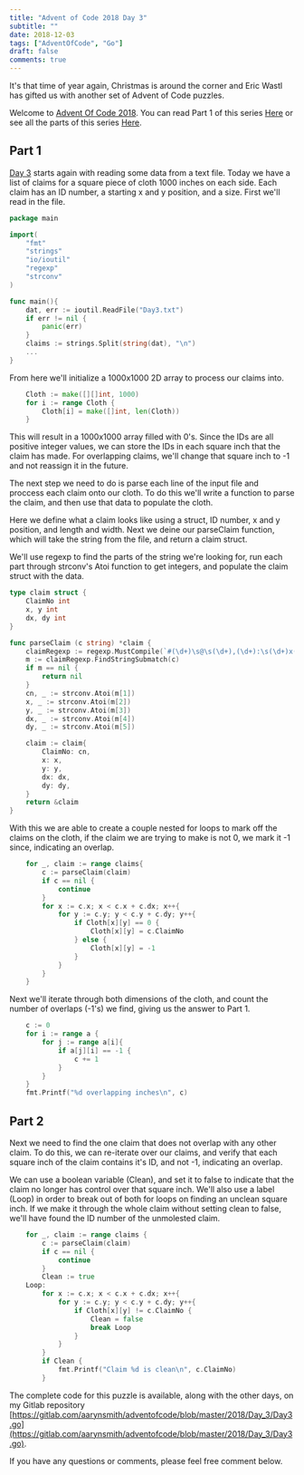 ```yaml
---
title: "Advent of Code 2018 Day 3"
subtitle: ""
date: 2018-12-03
tags: ["AdventOfCode", "Go"]
draft: false 
comments: true
---
```


It's that time of year again, Christmas is around the corner and Eric Wastl has gifted us with another set of Advent of Code puzzles.
<!--more-->
Welcome to [Advent Of Code 2018](https://adventofcode.com/2018/). You can read Part 1 of this series [Here](/blog/advent-of-code-2018-day-1/) or see all the parts of this series [Here](/tags/adventofcode/).
 
## Part 1

[Day 3](https://adventofcode.com/2018/day/3) starts again with reading some data from a text file. Today we have a list of claims for a square piece of cloth 1000 inches on each side. Each claim has an ID number, a starting x and y position, and a size. First we'll read in the file.

```go
package main

import(
    "fmt"
    "strings"
    "io/ioutil"
    "regexp"
    "strconv"
)

func main(){
    dat, err := ioutil.ReadFile("Day3.txt")
	if err != nil {
	    panic(err)
	}
	claims := strings.Split(string(dat), "\n")
    ...
}
```

From here we'll initialize a 1000x1000 2D array to process our claims into.

```go
	Cloth := make([][]int, 1000)
	for i := range Cloth {
		Cloth[i] = make([]int, len(Cloth))
	}
```

This will result in a 1000x1000 array filled with 0's. Since the IDs are all positive integer values, we can store the IDs in each square inch that the claim has made. For overlapping claims, we'll change that square inch to -1 and not reassign it in the future.

The next step we need to do is parse each line of the input file and proccess each claim onto our cloth. To do this we'll write a function to parse the claim, and then use that data to populate the cloth.

Here we define what a claim looks like using a struct, ID number, x and y position, and length and width. Next we deine our parseClaim function, which will take the string from the file, and return a claim struct.

We'll use regexp to find the parts of the string we're looking for, run each part through strconv's Atoi function to get integers, and populate the claim struct with the data.

```go
type claim struct {
	ClaimNo int
	x, y int
	dx, dy int
}

func parseClaim (c string) *claim {
	claimRegexp := regexp.MustCompile(`#(\d+)\s@\s(\d+),(\d+):\s(\d+)x(\d+)`)
	m := claimRegexp.FindStringSubmatch(c)
	if m == nil {
		return nil
	}
	cn, _ := strconv.Atoi(m[1])
	x, _ := strconv.Atoi(m[2])
	y, _ := strconv.Atoi(m[3])
	dx, _ := strconv.Atoi(m[4])
	dy, _ := strconv.Atoi(m[5])

	claim := claim{
		ClaimNo: cn,
		x: x,
		y: y,
		dx: dx,
		dy: dy,
	}
	return &claim
}
```

With this we are able to create a couple nested for loops to mark off the claims on the cloth, if the claim we are trying to make is not 0, we mark it -1 since, indicating an overlap.

```go
	for _, claim := range claims{
		c := parseClaim(claim)
		if c == nil {
			continue
		}
		for x := c.x; x < c.x + c.dx; x++{
			for y := c.y; y < c.y + c.dy; y++{
				if Cloth[x][y] == 0 {
					Cloth[x][y] = c.ClaimNo
				} else {
					Cloth[x][y] = -1
				}
			}
		}
	}
```

Next we'll iterate through both dimensions of the cloth, and count the number of overlaps (-1's) we find, giving us the answer to Part 1.

```go
	c := 0
	for i := range a {
		for j := range a[i]{
			if a[j][i] == -1 {
				c += 1
			}
		}
	}
	fmt.Printf("%d overlapping inches\n", c)
```

## Part 2

Next we need to find the one claim that does not overlap with any other claim. To do this, we can re-iterate over our claims, and verify that each square inch of the claim contains it's ID, and not -1, indicating an overlap.

We can use a boolean variable (Clean), and set it to false to indicate that the claim no longer has control over that square inch. We'll also use a label (Loop) in order to break out of both for loops on finding an unclean square inch. If we make it through the whole claim without setting clean to false, we'll have found the ID number of the unmolested claim.
```go
    for _, claim := range claims {
		c := parseClaim(claim)
		if c == nil {
			continue
		}
		Clean := true
    Loop:
		for x := c.x; x < c.x + c.dx; x++{
			for y := c.y; y < c.y + c.dy; y++{
				if Cloth[x][y] != c.ClaimNo {
					Clean = false
                    break Loop
				}
			}
		}
		if Clean {
			fmt.Printf("Claim %d is clean\n", c.ClaimNo)
		}
```

The complete code for this puzzle is available, along with the other days, on my Gitlab repository [https://gitlab.com/aarynsmith/adventofcode/blob/master/2018/Day_3/Day3.go](https://gitlab.com/aarynsmith/adventofcode/blob/master/2018/Day_3/Day3.go). 

If you have any questions or comments, please feel free comment below.

